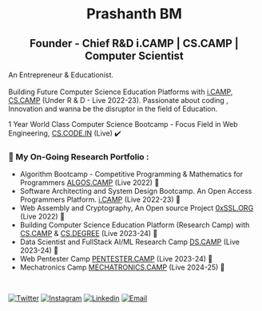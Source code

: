 <h1 align="center">Prashanth BM </h1>
<h2 align="center">Founder - Chief R&D i.CAMP | CS.CAMP | Computer Scientist  </h2>



                                                               
An Entrepreneur & Educationist. <br><br>
Building Future Computer Science Education Platforms with [i.CAMP](https://i.CAMP), [CS.CAMP](https://CS.CAMP) (Under R & D - Live 2022-23). Passionate about coding , Innovation and wanna be the disruptor in the field of Education. 

1 Year World Class Computer Science Bootcamp - Focus Field in Web Engineering, [CS.CODE.IN](https://cs.code.in) (Live) ✔️ 
### 💼 My On-Going Research Portfolio : 
* Algorithm Bootcamp - Competitive Programming & Mathematics for Programmers [ALGOS.CAMP](https://algos.camp) (Live 2022) 🔄
* Software Architecting and System Design Bootcamp. An Open Access Programmers Platform. [i.CAMP](https://i.CAMP) (Live 2022-23) 🔄
* Web Assembly and Cryptography, An Open source Project [0xSSL.ORG](https://0xssl.org/) (Live 2022) 🔄
* Building Computer Science Education Platform (Research Camp) with [CS.CAMP](https://CS.CAMP) & [CS.DEGREE](https://CS.DEGREE) (Live 2023-24)  🔄
* Data Scientist and FullStack AI/ML Research Camp [DS.CAMP](https://DS.CAMP) (Live 2023-24)  🔄
* Web Pentester Camp [PENTESTER.CAMP](https://PENTESTER.CAMP) (Live 2023-24)  🔄
* Mechatronics Camp [MECHATRONICS.CAMP](https://MECHATRONICS.CAMP) (Live 2024-25)  🔄

<br>

[![Twitter](https://img.shields.io/badge/Twitter-%40iprashanth__-%231DA1F2)](https://twitter.com/iprashanth_) 
[![Instagram](https://img.shields.io/badge/Instagram-prash.life-%23bc2a8d%09)](https://instagram.com/prash.life)
[![Linkedin](https://img.shields.io/badge/Linked%20in-prashanthteja-blue)](https://www.linkedin.com/in/prashanthteja)
[![Email](https://img.shields.io/badge/Email-prash@i.camp-red)](mailto:prash@i.camp)


<!--
**ip11/ip11** is a ✨ _special_ ✨ repository because its `README.md` (this file) appears on your GitHub profile.

Here are some ideas to get you started:

- 🔭 I’m currently working on ...
- 🌱 I’m currently learning ...
- 👯 I’m looking to collaborate on ...
- 🤔 I’m looking for help with ...
- 💬 Ask me about ...
- 📫 How to reach me: ...
- 😄 Pronouns: ...
- ⚡ Fun fact: ...
-->
